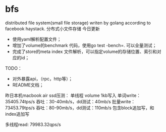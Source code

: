 # bfs
distributed file system(small file storage) writen by golang according to facebook haystack.
分布式小文件存储
今日更新
* 使用yaml解析配置文件；
* 增加了volume的benchmark 代码，使用go test -bench=. 可以全量测试；
* 完成了store的meta index 文件解析，可以指定volume的存储位置、索引和对应的id；

TODO：
* 对外暴露api，（rpc，http等）；
* README文档；

昨日本机macbook air ssd压测：
单线程 volume 1kb写入
单词write：35405.74tps/s 吞吐：30-40mb/s，dd测试：40mb/s
批量write：73453.79tps/s 吞吐：80-90mb/s，dd测试：110mb/s
包含block追加写，和index追加写

多线程read: 79983.32qps/s
